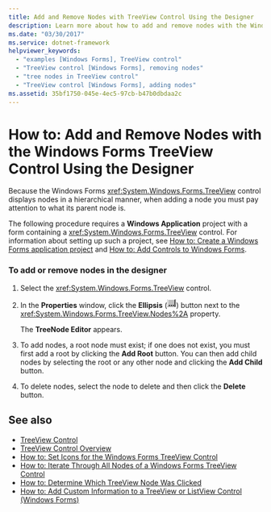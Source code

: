 ```yaml
---
title: Add and Remove Nodes with TreeView Control Using the Designer
description: Learn more about how to add and remove nodes with the Windows Forms TreeView control using the designer.
ms.date: "03/30/2017"
ms.service: dotnet-framework
helpviewer_keywords:
  - "examples [Windows Forms], TreeView control"
  - "TreeView control [Windows Forms], removing nodes"
  - "tree nodes in TreeView control"
  - "TreeView control [Windows Forms], adding nodes"
ms.assetid: 35bf1750-045e-4ec5-97cb-b47b0dbdaa2c
---
```

# How to: Add and Remove Nodes with the Windows Forms TreeView Control Using the Designer

Because the Windows Forms <xref:System.Windows.Forms.TreeView> control displays nodes in a hierarchical manner, when adding a node you must pay attention to what its parent node is.

The following procedure requires a **Windows Application** project with a form containing a <xref:System.Windows.Forms.TreeView> control. For information about setting up such a project, see [How to: Create a Windows Forms application project](/visualstudio/ide/step-1-create-a-windows-forms-application-project) and [How to: Add Controls to Windows Forms](how-to-add-to-a-form.md).

### To add or remove nodes in the designer

1. Select the <xref:System.Windows.Forms.TreeView> control.

2. In the **Properties** window, click the **Ellipsis** (![The Ellipsis button (...) in the Properties window of Visual Studio.](./media/visual-studio-ellipsis-button.png)) button next to the <xref:System.Windows.Forms.TreeView.Nodes%2A> property.

     The **TreeNode Editor** appears.

3. To add nodes, a root node must exist; if one does not exist, you must first add a root by clicking the **Add Root** button. You can then add child nodes by selecting the root or any other node and clicking the **Add Child** button.

4. To delete nodes, select the node to delete and then click the **Delete** button.

## See also

- [TreeView Control](treeview-control-windows-forms.md)
- [TreeView Control Overview](treeview-control-overview-windows-forms.md)
- [How to: Set Icons for the Windows Forms TreeView Control](how-to-set-icons-for-the-windows-forms-treeview-control.md)
- [How to: Iterate Through All Nodes of a Windows Forms TreeView Control](how-to-iterate-through-all-nodes-of-a-windows-forms-treeview-control.md)
- [How to: Determine Which TreeView Node Was Clicked](how-to-determine-which-treeview-node-was-clicked-windows-forms.md)
- [How to: Add Custom Information to a TreeView or ListView Control (Windows Forms)](add-custom-information-to-a-treeview-or-listview-control-wf.md)
